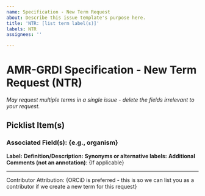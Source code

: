 ```yaml
---
name: Specification - New Term Request
about: Describe this issue template's purpose here.
title: 'NTR: [list term label(s)]'
labels: NTR
assignees: ''

---
```


# AMR-GRDI Specification - New Term Request (NTR)
_May request multiple terms in a single issue - delete the fields irrelevant to your request._

## Picklist Item(s)

### **Associated Field(s):**  {e.g., organism} 

**Label:** 
**Definition/Description:** 
**Synonyms or alternative labels:**
**Additional Comments (not an annotation)**:
{If applicable}

--- 
Contributor Attribution: {ORCiD is preferred - this is so we can list you as a contributor if we create a new term for this request}
